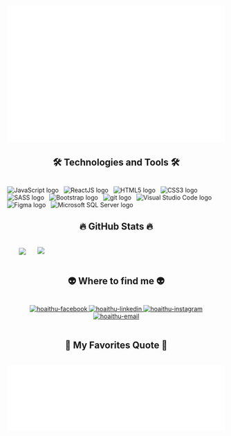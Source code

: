 <!-- Hoaithu23 -->
<a href="#" target="_blank">
  <img src="svg/hoaithu23.svg" width="1200" alt="hoaithu23" />
</a>

<h2 align="center">🛠 Technologies and Tools 🛠</h2>
<br>
<!-- https://simpleicons.org/ -->
<span><img src="https://img.shields.io/badge/JavaScript-282C34?logo=javascript&logoColor=F7DF1E" alt="JavaScript logo" title="JavaScript" height="25" /></span>
&nbsp;
<span><img src="https://img.shields.io/badge/ReactJS-282C34?logo=react&logoColor=61DAFB" alt="ReactJS logo" title="ReactJS" height="25" /></span>
&nbsp;
<span><img src="https://img.shields.io/badge/HTML5-282C34?logo=html5&logoColor=E34F26" alt="HTML5 logo" title="HTML5" height="25" /></span>
&nbsp;
<span><img src="https://img.shields.io/badge/CSS3-282C34?logo=css3&logoColor=1572B6" alt="CSS3 logo" title="CSS3" height="25" /></span>
&nbsp;
<span><img src="https://img.shields.io/badge/Sass-282C34?logo=sass&logoColor=CC6699" alt="SASS logo" title="SASS" height="25" /></span>
&nbsp;
<span><img src="https://img.shields.io/badge/Bootstrap-282C34?logo=bootstrap&logoColor=7952B3" alt="Bootstrap logo" title="Bootstrap" height="25" /></span>
&nbsp;
<span><img src="https://img.shields.io/badge/git-282C34?logo=git&logoColor=F05032" alt="git logo" title="git" height="25" /></span>
&nbsp;
<span><img src="https://img.shields.io/badge/VS%20Code-282C34?logo=visual-studio-code&logoColor=007ACC" alt="Visual Studio Code logo" title="Visual Studio Code" height="25" /></span>
&nbsp;
<span><img src="https://img.shields.io/badge/Figma-282C34?logo=figma&logoColor=F24E1E" alt="Figma logo" title="Figma" height="25" /></span>
&nbsp;
<span><img src="https://img.shields.io/badge/MicrosoftSQLServer-282C34?logo=microsoft-sql-server&logoColor=CC2927" alt="Microsoft SQL Server logo" title="Microsoft SQL Server" height="25" /></span>
&nbsp;

<br>
<h2 align="center">🔥 GitHub Stats 🔥</h2>
<!-- https://github.com/anuraghazra/github-readme-stats -->
<br>
<div align=center>
  <a href="#" title="HoaiThu">
    <img width="315" align="center" src="https://github-readme-stats.vercel.app/api/top-langs/?username=hoaithu23&hide=c%23,powershell,Mathematica,Ruby,Objective-C,Objective-C%2b%2b,Cuda&title_color=61dafb&text_color=ffffff&icon_color=61dafb&bg_color=20232a&langs_count=8&layout=compact&border_color=61dafb&hide_border=true" />
  </a>
  <a href="#" title="HoaiThu">
    <img align="right" width="434" src="https://github-readme-stats.vercel.app/api?username=hoaithu23&show_icons=true&theme=gruvbox&border_color=61dafb&hide_border=true" />
  </a>
</div>

<br>
<h2 align="center">👽 Where to find me 👽</h2>
<br>
<!-- https://icons8.com -->
<div align="center">
  <a href="https://www.facebook.com/hoaithu2306/" target="blank">
    <img src="https://img.icons8.com/bubbles/100/000000/facebook-new.png" alt="hoaithu-facebook" />
  </a>
  <a href="https://www.linkedin.com/in/hoaithu23/" target="blank">
    <img src="https://img.icons8.com/bubbles/100/000000/linkedin.png" alt="hoaithu-linkedin" />
  </a>
  <a href="https://www.instagram.com/thyne.2306/" target="blank">
    <img src="https://img.icons8.com/bubbles/100/000000/instagram.png" alt="hoaithu-instagram" />
  </a>
  <a href="mailto:hoaithu230600@gmail.com" target="top">
    <img src="https://img.icons8.com/bubbles/100/000000/apple-mail.png" alt="hoaithu-email" />
  </a>
</div>

<br>
<h2 align="center">📑 My Favorites Quote 📑</h2>
<br>
<a href="#" target="_blank">
  <img src="svg/hoaithu-quotes.svg" width="846" height="150" alt="hoaithu23" />
</a>

